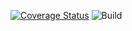 [![Coverage Status](https://coveralls.io/repos/github/sudomakeinstall2/ocular-backend/badge.svg?branch=HEAD)](https://coveralls.io/github/sudomakeinstall2/ocular-backend?branch=HEAD)
![Build](https://github.com/sudomakeinstall2/ocular-backend/workflows/build-test/badge.svg)
